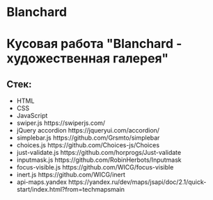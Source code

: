 # Blanchard
<h1>Кусовая работа "Blanchard - художественная галерея"</h1>

<h2>Стек:</h2>
<ul>
<li>HTML</li>
<li>CSS</li>
<li>JavaScript</li>
<li>swiper.js https://swiperjs.com/</li>
<li>jQuery accordion https://jqueryui.com/accordion/</li>
<li>simplebar.js https://github.com/Grsmto/simplebar</li>
<li>choices.js https://github.com/Choices-js/Choices</li>
<li>just-validate.js https://github.com/horprogs/Just-validate</li>
<li>inputmask.js https://github.com/RobinHerbots/Inputmask</li>
<li>focus-visible.js https://github.com/WICG/focus-visible</li>
<li>inert.js https://github.com/WICG/inert</li>
<li>api-maps.yandex https://yandex.ru/dev/maps/jsapi/doc/2.1/quick-start/index.html?from=techmapsmain</li>
</ul>
